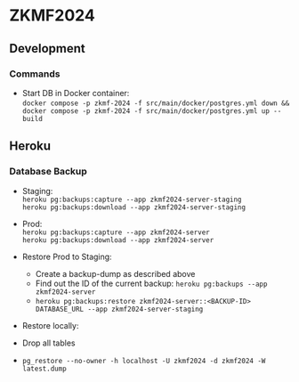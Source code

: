 # ZKMF2024

## Development

### Commands

* Start DB in Docker container:  
  `docker compose -p zkmf-2024 -f src/main/docker/postgres.yml down && docker compose -p zkmf-2024 -f src/main/docker/postgres.yml up --build`

## Heroku

### Database Backup

* Staging:  
  `heroku pg:backups:capture --app zkmf2024-server-staging`  
  `heroku pg:backups:download --app zkmf2024-server-staging`
* Prod:  
  `heroku pg:backups:capture --app zkmf2024-server`  
  `heroku pg:backups:download --app zkmf2024-server`

* Restore Prod to Staging:
    * Create a backup-dump as described above
    * Find out the ID of the current backup: `heroku pg:backups --app zkmf2024-server`
    * `heroku pg:backups:restore zkmf2024-server::<BACKUP-ID> DATABASE_URL --app zkmf2024-server-staging`

* Restore locally:
* Drop all tables
* `pg_restore --no-owner -h localhost -U zkmf2024 -d zkmf2024 -W latest.dump`
